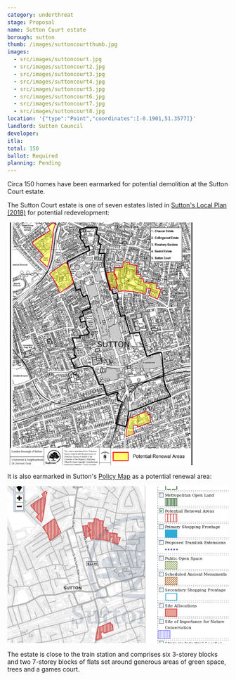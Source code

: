 ```yaml
---
category: underthreat
stage: Proposal
name: Sutton Court estate 
borough: sutton
thumb: /images/suttoncourtthumb.jpg
images:
  - src/images/suttoncourt.jpg
  - src/images/suttoncourt2.jpg
  - src/images/suttoncourt3.jpg
  - src/images/suttoncourt4.jpg
  - src/images/suttoncourt5.jpg
  - src/images/suttoncourt6.jpg
  - src/images/suttoncourt7.jpg
  - src/images/suttoncourt8.jpg
location: '{"type":"Point","coordinates":[-0.1901,51.3577]}'
landlord: Sutton Council
developer:
itla:
total: 150
ballot: Required
planning: Pending
---
```

Circa 150 homes have been earmarked for potential demolition at the Sutton Court estate.

The Sutton Court estate is one of seven estates listed in [Sutton's Local Plan (2018)](https://drive.google.com/file/d/1MdX6GlaHDoBdG6CTsvjFaIuPtIa9id5O/view) for potential redevelopment:

<img src="/images/suttonplan.png" class="img-fluid rounded img-thumbnail"> 

It is also earmarked in Sutton's [Policy Map](http://sutton.addresscafe.com/app/exploreit/) as a potential renewal area:

<img src="/images/suttonpolicymap.png" class="img-fluid rounded img-thumbnail">

The estate is close to the train station and comprises six 3-storey blocks and two 7-storey blocks of flats set around generous areas of green space, trees and a games court. 

